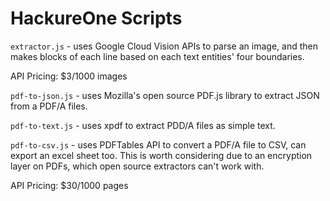 # HackureOne Scripts

`extractor.js` - uses Google Cloud Vision APIs to parse an image, and then makes blocks of each line based on each text entities' four boundaries. 

API Pricing: $3/1000 images


`pdf-to-json.js` - uses Mozilla's open source PDF.js library to extract JSON from a PDF/A files.

`pdf-to-text.js` - uses xpdf to extract PDD/A files as simple text.

`pdf-to-csv.js` -  uses PDFTables API to convert a PDF/A file to CSV, can export an excel sheet too. This is worth considering due to an encryption layer on PDFs, which open source extractors can't work with.

API Pricing: $30/1000 pages